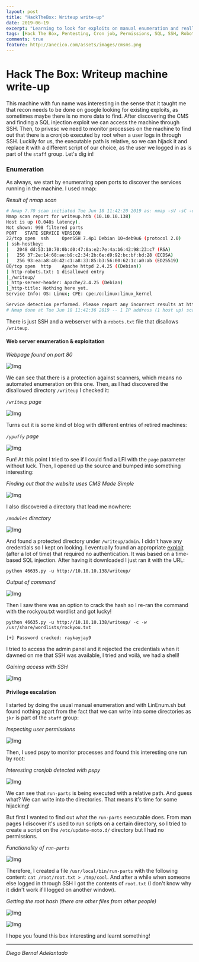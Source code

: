 ```yaml
---
layout: post
title: "HackTheBox: Writeup write-up"
date: 2019-06-19
excerpt: "Learning to look for exploits on manual enumeration and really interesting privilege escalation based on badly configured permissions and cronjobs! "
tags: [Hack The Box, Pentesting, Cron job, Permissions, SQL, SSH, Robots]
comments: true
feature: http://anecico.com/assets/images/cmsms.png
---
```


# Hack The Box: Writeup machine write-up

This machine with fun name was interesting in the sense that it taught me that recon needs to be done on google looking for existing exploits, as sometimes maybe there is no more data to find. After discovering the CMS and finding a SQL injection exploit we can access the machine through SSH. Then, to privesc we need to monitor processes on the machine to find out that there is a cronjob executed by root when a user logs in through SSH. Luckily for us, the executable path is relative, so we can hijack it and replace it with a different script of our choice, as the user we logged in as is part of the ``staff`` group. Let's dig in!

### Enumeration

As always, we start by enumerating open ports to discover the services running in the machine. I used nmap:

*Result of nmap scan*

```sh
# Nmap 7.70 scan initiated Tue Jun 18 11:42:20 2019 as: nmap -sV -sC -oN nmap/initial 10.10.10.138
Nmap scan report for writeup.htb (10.10.10.138)
Host is up (0.048s latency).
Not shown: 998 filtered ports
PORT   STATE SERVICE VERSION
22/tcp open  ssh     OpenSSH 7.4p1 Debian 10+deb9u6 (protocol 2.0)
| ssh-hostkey:
|   2048 dd:53:10:70:0b:d0:47:0a:e2:7e:4a:b6:42:98:23:c7 (RSA)
|   256 37:2e:14:68:ae:b9:c2:34:2b:6e:d9:92:bc:bf:bd:28 (ECDSA)
|_  256 93:ea:a8:40:42:c1:a8:33:85:b3:56:00:62:1c:a0:ab (ED25519)
80/tcp open  http    Apache httpd 2.4.25 ((Debian))
| http-robots.txt: 1 disallowed entry
|_/writeup/
|_http-server-header: Apache/2.4.25 (Debian)
|_http-title: Nothing here yet.
Service Info: OS: Linux; CPE: cpe:/o:linux:linux_kernel

Service detection performed. Please report any incorrect results at https://nmap.org/submit/ .
# Nmap done at Tue Jun 18 11:42:36 2019 -- 1 IP address (1 host up) scanned in 15.22 seconds
```

There is just SSH and a webserver with a ``robots.txt`` file that disallows ``/writeup``.

#### Web server enumeration & exploitation

*Webpage found on port 80*

![Img](/assets/posts_details/Writeup/images/main.png)

We can see that there is a protection against scanners, which means no automated enumeration on this one. Then, as I had discovered the disallowed directory ``/writeup`` I checked it:

*``/writeup`` page*

![Img](/assets/posts_details/Writeup/images/writeup1.png)

Turns out it is some kind of blog with different entries of retired machines:

*``/ypuffy`` page*

![Img](/assets/posts_details/Writeup/images/writeup2.png)

Fun! At this point I tried to see if I could find a LFI with the ``page`` parameter without luck. Then, I opened up the source and bumped into something interesting:

*Finding out that the website uses CMS Made Simple*

![Img](/assets/posts_details/Writeup/images/source.png)

I also discovered a directory that lead me nowhere:

*``/modules`` directory*

![Img](/assets/posts_details/Writeup/images/modules.png)

And found a protected directory under ``/writeup/admin``. I didn't have any credentials so I kept on looking. I eventually found an appropriate [exploit](https://www.exploit-db.com/exploits/46635) (after a lot of time) that required no authentication. It was based on a time-based SQL injection. After having it downloaded I just ran it with the URL:

```terminal
python 46635.py -u http://10.10.10.138/writeup/
```

*Output of command*

![Img](/assets/posts_details/Writeup/images/hash.png)

Then I saw there was an option to crack the hash so I re-ran the command with the rockyou.txt wordlist and got lucky!

```terminal
python 46635.py -u http://10.10.10.138/writeup/ -c -w /usr/share/wordlists/rockyou.txt
```

```
[+] Password cracked: raykayjay9
```

I tried to access the admin panel and it rejected the credentials when it dawned on me that SSH was available, I tried and voilà, we had a shell!

*Gaining access with SSH*

![Img](/assets/posts_details/Writeup/images/shell.png)

#### Privilege escalation

I started by doing the usual manual enumeration and with LinEnum.sh but found nothing apart from the fact that we can write into some directories as ``jkr`` is part of the ``staff`` group:

*Inspecting user permissions*

![Img](/assets/posts_details/Writeup/images/whoami.png)

Then, I used pspy to monitor processes and found this interesting one run by root:

*Interesting cronjob detected with pspy*

![Img](/assets/posts_details/Writeup/images/pspy.png)

We can see that ``run-parts`` is being executed with a relative path. And guess what? We can write into the directories. That means it's time for some hijacking!

But first I wanted to find out what the ``run-parts`` executable does. From man pages I discover it's used to run scripts on a certain directory, so I tried to create a script on the ``/etc/update-moto.d/`` directory but I had no permissions.

*Functionality of ``run-parts``*

![Img](/assets/posts_details/Writeup/images/run-parts.png)

Therefore, I created a file ``/usr/local/bin/run-parts`` with the following content: ``cat /root/root.txt > /tmp/cool``. And after a while when someone else logged in through SSH I got the contents of ``root.txt`` (I don't know why it didn't work if I logged on another window).

*Getting the root hash (there are other files from other people)*

![Img](/assets/posts_details/Writeup/images/root1.png)

![Img](/assets/posts_details/Writeup/images/root2.png)

I hope you found this box interesting and learnt something!

---

*Diego Bernal Adelantado*
